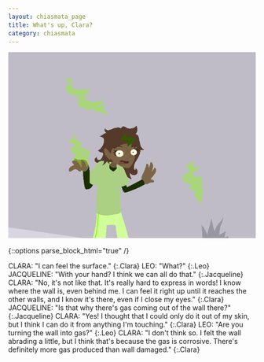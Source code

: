 ```yaml
---
layout: chiasmata_page
title: What's up, Clara?
category: chiasmata
---
```


![78](/chiasmata/images/narrative/078.png)

{::options parse_block_html="true" /}
<div class="dialogue">
CLARA: "I can feel the surface." 
{:.Clara}
LEO: "What?" 
{:.Leo}
JACQUELINE: "With your hand? I think we can all do that." 
{:.Jacqueline}
CLARA: "No, it's not like that. It's really hard to express in words! I know where the wall is, even behind me. I can feel it right up until it reaches the other walls, and I know it's there, even if I close my eyes." 
{:.Clara}
JACQUELINE: "Is that why there's gas coming out of the wall there?" 
{:.Jacqueline}
CLARA: "Yes! I thought that I could only do it out of my skin, but I think I can do it from anything I'm touching." 
{:.Clara}
LEO: "Are you turning the wall into gas?" 
{:.Leo}
CLARA: "I don't think so. I felt the wall abrading a little, but I think that's because the gas is corrosive. There's definitely more gas produced than wall damaged." 
{:.Clara}
</div>